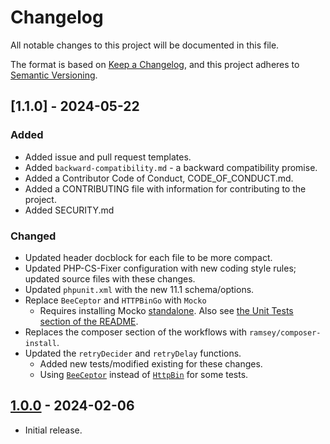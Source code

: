 # Changelog

All notable changes to this project will be documented in this file.

The format is based on [Keep a Changelog](https://keepachangelog.com/en/1.1.0/),
and this project adheres to [Semantic Versioning](https://semver.org/spec/v2.0.0.html).

## [1.1.0] - 2024-05-22

### Added

  * Added issue and pull request templates.
  * Added `backward-compatibility.md` - a backward compatibility promise.
  * Added a Contributor Code of Conduct, CODE_OF_CONDUCT.md.
  * Added a CONTRIBUTING file with information for contributing to the project.
  * Added SECURITY.md

### Changed

  * Updated header docblock for each file to be more compact.
  * Updated PHP-CS-Fixer configuration with new coding style rules; updated source files with these changes.
  * Updated `phpunit.xml` with the new 11.1 schema/options.
  * Replace `BeeCeptor` and `HTTPBinGo` with `Mocko`
    * Requires installing Mocko [standalone](https://mocko.dev/docs/getting-started/standalone/). Also see [the Unit Tests section of the README](README.md#unit-tests).
  * Replaces the composer section of the workflows with `ramsey/composer-install`.
  * Updated the `retryDecider` and `retryDelay` functions.
    * Added new tests/modified existing for these changes.
    * Using [`BeeCeptor`](https://beeceptor.com) instead of [`HttpBin`](https://httpbin.org) for some tests.


## [1.0.0] - 2024-02-06

  * Initial release.

[unreleased]: https://github.com/ericsizemore/api/tree/main
[1.0.0]: https://github.com/ericsizemore/api/releases/tag/v1.1.0
[1.0.0]: https://github.com/ericsizemore/api/releases/tag/v1.0.0